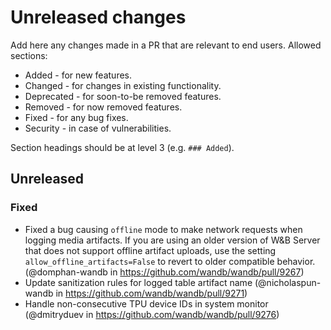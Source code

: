 # Unreleased changes

Add here any changes made in a PR that are relevant to end users. Allowed sections:

- Added - for new features.
- Changed - for changes in existing functionality.
- Deprecated - for soon-to-be removed features.
- Removed - for now removed features.
- Fixed - for any bug fixes.
- Security - in case of vulnerabilities.

Section headings should be at level 3 (e.g. `### Added`).

## Unreleased

### Fixed

- Fixed a bug causing `offline` mode to make network requests when logging media artifacts. If you are using an older version of W&B Server that does not support offline artifact uploads, use the setting `allow_offline_artifacts=False` to revert to older compatible behavior. (@domphan-wandb in https://github.com/wandb/wandb/pull/9267)
- Update sanitization rules for logged table artifact name (@nicholaspun-wandb in https://github.com/wandb/wandb/pull/9271)
- Handle non-consecutive TPU device IDs in system monitor (@dmitryduev in https://github.com/wandb/wandb/pull/9276)
